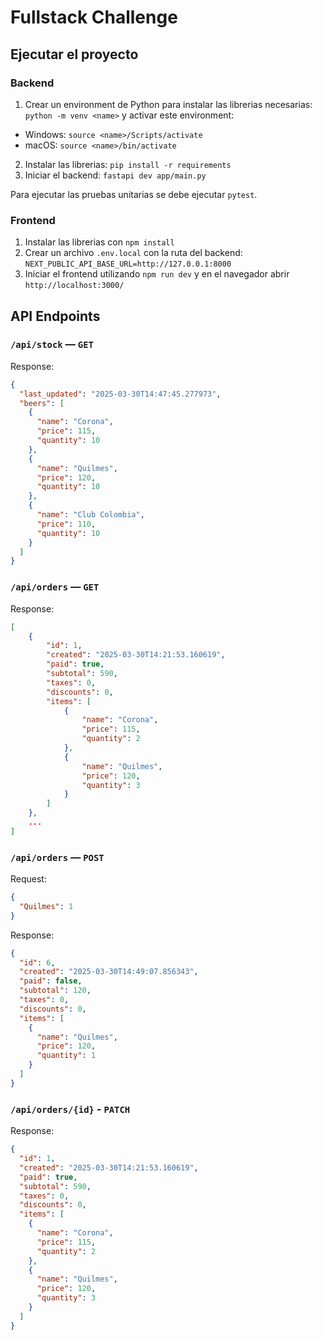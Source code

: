 # Fullstack Challenge

## Ejecutar el proyecto

### Backend

1. Crear un environment de Python para instalar las librerias necesarias: `python -m venv <name>` y activar este environment:

- Windows: `source <name>/Scripts/activate`
- macOS: `source <name>/bin/activate`

2. Instalar las librerias: `pip install -r requirements`
3. Iniciar el backend: `fastapi dev app/main.py`

Para ejecutar las pruebas unitarias se debe ejecutar `pytest`.

### Frontend

1. Instalar las librerias con `npm install`
2. Crear un archivo `.env.local` con la ruta del backend: `NEXT_PUBLIC_API_BASE_URL=http://127.0.0.1:8000`
3. Iniciar el frontend utilizando `npm run dev` y en el navegador abrir `http://localhost:3000/`

## API Endpoints

### `/api/stock` — `GET`

Response:

```json
{
  "last_updated": "2025-03-30T14:47:45.277973",
  "beers": [
    {
      "name": "Corona",
      "price": 115,
      "quantity": 10
    },
    {
      "name": "Quilmes",
      "price": 120,
      "quantity": 10
    },
    {
      "name": "Club Colombia",
      "price": 110,
      "quantity": 10
    }
  ]
}
```

### `/api/orders` — `GET`

Response:

```json
[
    {
        "id": 1,
        "created": "2025-03-30T14:21:53.160619",
        "paid": true,
        "subtotal": 590,
        "taxes": 0,
        "discounts": 0,
        "items": [
            {
                "name": "Corona",
                "price": 115,
                "quantity": 2
            },
            {
                "name": "Quilmes",
                "price": 120,
                "quantity": 3
            }
        ]
    },
    ...
]
```

### `/api/orders` — `POST`

Request:

```json
{
  "Quilmes": 1
}
```

Response:

```json
{
  "id": 6,
  "created": "2025-03-30T14:49:07.856343",
  "paid": false,
  "subtotal": 120,
  "taxes": 0,
  "discounts": 0,
  "items": [
    {
      "name": "Quilmes",
      "price": 120,
      "quantity": 1
    }
  ]
}
```

### `/api/orders/{id}` - `PATCH`

Response:

```json
{
  "id": 1,
  "created": "2025-03-30T14:21:53.160619",
  "paid": true,
  "subtotal": 590,
  "taxes": 0,
  "discounts": 0,
  "items": [
    {
      "name": "Corona",
      "price": 115,
      "quantity": 2
    },
    {
      "name": "Quilmes",
      "price": 120,
      "quantity": 3
    }
  ]
}
```
